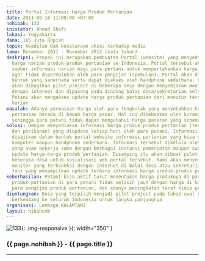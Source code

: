 ```yaml
---
title: Portal Informasi Harga Produk Pertanian
date: 2011-09-16 11:08:00 +07:00
nohibah: 133
inisiator: Ahmad Shofi
lokasi: Yogyakarta
dana: 185 Juta Rupiah
topik: Keadilan dan kesetaraan akses terhadap media
lama: Desember 2011 - November 2012 (satu tahun)
deskripsi: Proyek ini merupakan pembuatan Portal (website) yang menyediakan informasi
  harga harian produk-produk pertanian se-Indonesia. Portal tersebut akan menjadi
  sumber informasi harian bagi para pertani untuk mempertahankan harga produk-produknya
  agar tidak dipermainkan oleh para pengijon (spekulan). Portal akan disajikan dalam
  bentuk yang sederhana serta dapat diakses oleh handphone sederhana. Disamping itu
  akan dibuatkan pilot project di beberapa desa dengan menyediakan monitor yang terkoneksi
  dengan internet dan dipasang pada dinding balai desa/sekretarian kelompok tani.
  Petani akan mengakses update harga produk pertanian dari monitor tersebut secara
  harian
masalah: Adanya permainan harga oleh para tengkulak yang menyebabkan harga produk
  pertanian berada di bawah harga pasar. Hal ini disebabkan oleh kurangnya akes informasi
  sehingga para petani tidak dapat mengetahui harga pasaran yang sebenarnya
solusi: Dengan menyediakan informasi harga produk-produk pertanian (termasuk peternakan
  dan perikanan) yang diupdate setiap hari oleh para petani. Informasi tersebut akan
  disajikan dalam bentuk portal website informasi pertanian yang bisa diakses melalui
  komputer maupun handphone sederhana. Informasi tersebut dikelola oleh tim manajemen
  yang akan bekerja sama dengan berbagai instansi pemerintah maupun swasta untuk mendapatkan
  update harga-harga produk pertanian. Disamping itu akan dibuat pilot project di
  beberapa desa untuk sosialisasi web portal tersebut. Kami akan menyediakan layar
  monitor yang terkoneksi dengan internet di balai desa atau sekretariat kelompok
  tani yang menampilkan update terbaru informasi harga produk-produk pertanian
keberhasilan: Petani bisa aktif turut menentukan harga produknya di pasaran, harga
  produk pertanian di para petani tidak selisih jauh dengan harga di kota, berkurangnya
  para pengijon produk pertanian, dan adanya peningkatan taraf hidup petani
diuntungkan: Desa yang terpilih menjadi pilot project pada tahap awal dan akan teru
  berkembang ke seluruh Indonesia untuk jangka panjangnya
organisasi: Lembaga KALAMTANI
layout: hibahcmb
---
```


![133](/static/img/hibahcmb/133.png){: .img-responsive }{: width="350" }

### {{ page.nohibah }} - {{ page.title }}

---
